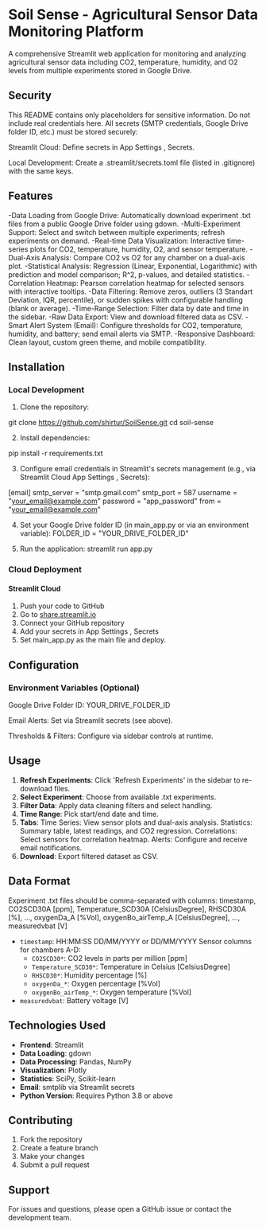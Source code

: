 # Soil Sense - Agricultural Sensor Data Monitoring Platform

A comprehensive Streamlit web application for monitoring and analyzing agricultural sensor data including CO2, temperature, humidity, and O2 levels from multiple experiments stored in Google Drive.

## Security

This README contains only placeholders for sensitive information. Do not include real credentials here. All secrets (SMTP credentials, Google Drive folder ID, etc.) must be stored securely:

Streamlit Cloud: Define secrets in App Settings , Secrets.

Local Development: Create a .streamlit/secrets.toml file (listed in .gitignore) with the same keys.

## Features
-Data Loading from Google Drive: Automatically download experiment .txt files from a public Google Drive folder using gdown.
-Multi-Experiment Support: Select and switch between multiple experiments; refresh experiments on demand.
-Real-time Data Visualization: Interactive time-series plots for CO2, temperature, humidity, O2, and sensor temperature.
-Dual-Axis Analysis: Compare CO2 vs O2 for any chamber on a dual-axis plot.
-Statistical Analysis: Regression (Linear, Exponential, Logarithmic) with prediction and model comparison; R^2, p-values, and detailed statistics.
-Correlation Heatmap: Pearson correlation heatmap for selected sensors with interactive tooltips.
-Data Filtering: Remove zeros, outliers (3 Standart Deviation, IQR, percentile), or sudden spikes with configurable handling (blank or average).
-Time-Range Selection: Filter data by date and time in the sidebar.
-Raw Data Export: View and download filtered data as CSV.
-Smart Alert System (Email): Configure thresholds for CO2, temperature, humidity, and battery; send email alerts via SMTP.
-Responsive Dashboard: Clean layout, custom green theme, and mobile compatibility.

## Installation

### Local Development

1. Clone the repository:

git clone https://github.com/shirtur/SoilSense.git
cd soil-sense


2. Install dependencies:

pip install -r requirements.txt


3. Configure email credentials in Streamlit's secrets management (e.g., via Streamlit Cloud App Settings , Secrets):

[email]
smtp_server = "smtp.gmail.com"
smtp_port = 587
username = "your_email@example.com"
password = "app_password"
from = "your_email@example.com"

4. Set your Google Drive folder ID (in main_app.py or via an environment variable):
FOLDER_ID = "YOUR_DRIVE_FOLDER_ID"

5. Run the application:
streamlit run app.py

### Cloud Deployment

#### Streamlit Cloud
1. Push your code to GitHub
2. Go to [share.streamlit.io](https://share.streamlit.io)
3. Connect your GitHub repository
4. Add your secrets in App Settings , Secrets
5. Set main_app.py as the main file and deploy.



## Configuration

### Environment Variables (Optional)

Google Drive Folder ID: YOUR_DRIVE_FOLDER_ID

Email Alerts: Set via Streamlit secrets (see above).

Thresholds & Filters: Configure via sidebar controls at runtime.


## Usage

1. **Refresh Experiments**: Click 'Refresh Experiments' in the sidebar to re-download files.
2. **Select Experiment**: Choose from available .txt experiments.
3. **Filter Data**: Apply data cleaning filters and select handling.
4. **Time Range**: Pick start/end date and time.
5. **Tabs**: 
Time Series: View sensor plots and dual-axis analysis.
Statistics: Summary table, latest readings, and CO2 regression.
Correlations: Select sensors for correlation heatmap.
Alerts: Configure and receive email notifications.
6. **Download**: Export filtered dataset as CSV.


## Data Format

Experiment .txt files should be comma-separated with columns:
timestamp, CO2SCD30A [ppm], Temperature_SCD30A [CelsiusDegree], RHSCD30A [%], ..., oxygenDa_A [%Vol], oxygenBo_airTemp_A [CelsiusDegree], ..., measuredvbat [V]
- `timestamp`: HH:MM:SS DD/MM/YYYY or DD/MM/YYYY
Sensor columns for chambers A-D:
    - `CO2SCD30*`: CO2 levels in parts per million [ppm]
    - `Temperature_SCD30*`: Temperature in Celsius [CelsiusDegree]
    - `RHSCD30*`: Humidity percentage [%]
    - `oxygenDa_*`: Oxygen percentage [%Vol]
    - `oxygenBo_airTemp_*`: Oxygen temperature [%Vol]
- `measuredvbat`: Battery voltage [V]


## Technologies Used

- **Frontend**: Streamlit
- **Data Loading**: gdown
- **Data Processing**: Pandas, NumPy
- **Visualization**: Plotly
- **Statistics**: SciPy, Scikit-learn
- **Email**: smtplib via Streamlit secrets
- **Python Version**: Requires Python 3.8 or above

## Contributing

1. Fork the repository
2. Create a feature branch
3. Make your changes
4. Submit a pull request

## Support

For issues and questions, please open a GitHub issue or contact the development team.